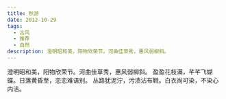 ```yaml
---
title: 秋游
date: 2012-10-29
tags:
  - 古风
  - 推荐
  - 自然
description: 澄明昭和美，阳物欣荣节。河曲佳草秀，惠风弱柳斜。
---
```


澄明昭和美，阳物欣荣节。河曲佳草秀，惠风弱柳斜。
盈盈花枝满，芊芊飞蝴蝶。日落黄昏至，恋恋难语别。
丛路犹泥泞，污渍沾布鞋。白衣尚可染，不染心内洁。